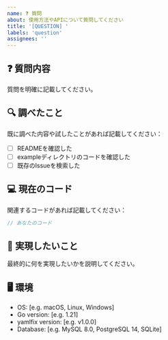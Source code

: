```yaml
---
name: ❓ 質問
about: 使用方法やAPIについて質問してください
title: '[QUESTION] '
labels: 'question'
assignees: ''
---
```


## ❓ 質問内容
質問を明確に記載してください。

## 🔍 調べたこと
既に調べた内容や試したことがあれば記載してください：

- [ ] READMEを確認した
- [ ] exampleディレクトリのコードを確認した
- [ ] 既存のIssueを検索した

## 💻 現在のコード
関連するコードがあれば記載してください：

```go
// あなたのコード
```

## 🎯 実現したいこと
最終的に何を実現したいかを説明してください。

## 🖥️ 環境
- OS: [e.g. macOS, Linux, Windows]
- Go version: [e.g. 1.21]
- yamlfix version: [e.g. v1.0.0]
- Database: [e.g. MySQL 8.0, PostgreSQL 14, SQLite] 

